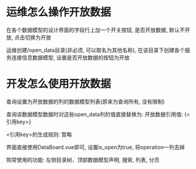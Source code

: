 # 运维怎么操作开放数据

在各个数据模型的设计界面的字段行上加一个开关按钮, 是否开放数据, 默认不开放, 点击切换为开放

运维创建/open_data目录(非必须, 可以取名为其他名称), 在该目录下创建各个服务连接信息数据模型, 设置是否开放数据的按钮为开放

# 开发怎么使用开放数据

查询设置为开放数据的列的数据模型列表(原来为查询所有, 没有限制)

查询该数据模型数据时对这些open_data列的值直接替换为: 开放数据引用值: {<引用key>}

<引用key>的生成规则: 暂略

界面直接使用DataBoard.vue即可, 设置is_open为true, 将operation一列去掉

照常使用的功能: 左侧目录树、顶部数据模型声明, 搜索, 列表, 分页

